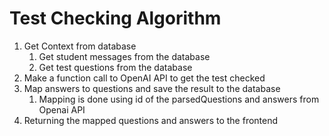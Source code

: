 # Test Checking Algorithm

1. Get Context from database
   1. Get student messages from the database
   2. Get test questions from the database
2. Make a function call to OpenAI API to get the test checked
3. Map answers to questions and save the result to the database
   1. Mapping is done using id of the parsedQuestions and answers from Openai API
4. Returning the mapped questions and answers to the frontend
